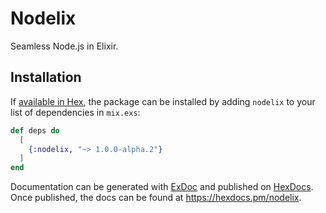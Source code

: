 # Nodelix

Seamless Node.js in Elixir.

## Installation

If [available in Hex](https://hex.pm/docs/publish), the package can be installed
by adding `nodelix` to your list of dependencies in `mix.exs`:

```elixir
def deps do
  [
    {:nodelix, "~> 1.0.0-alpha.2"}
  ]
end
```

Documentation can be generated with [ExDoc](https://github.com/elixir-lang/ex_doc)
and published on [HexDocs](https://hexdocs.pm). Once published, the docs can
be found at <https://hexdocs.pm/nodelix>.
